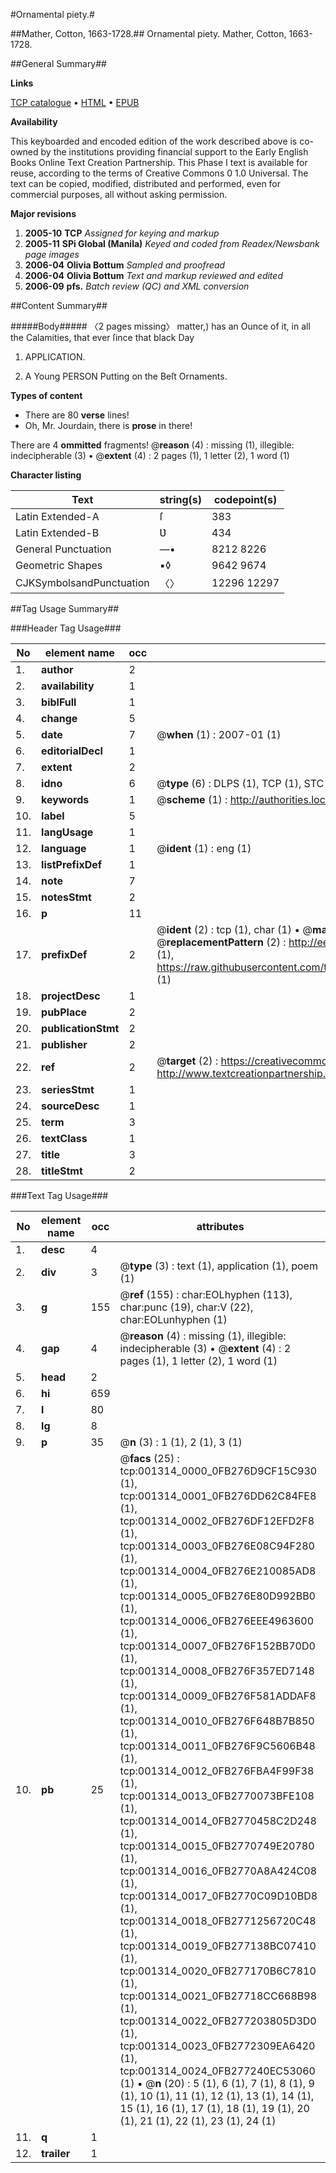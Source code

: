 #Ornamental piety.#

##Mather, Cotton, 1663-1728.##
Ornamental piety.
Mather, Cotton, 1663-1728.

##General Summary##

**Links**

[TCP catalogue](http://www.ota.ox.ac.uk/tcp/)  • 
[HTML](http://tei.it.ox.ac.uk/tcp/Texts-HTML/free/N01/N01102.html)  • 
[EPUB](http://tei.it.ox.ac.uk/tcp/Texts-EPUB/free/N01/N01102.epub)

**Availability**

This keyboarded and encoded edition of the
	       work described above is co-owned by the institutions
	       providing financial support to the Early English Books
	       Online Text Creation Partnership. This Phase I text is
	       available for reuse, according to the terms of Creative
	       Commons 0 1.0 Universal. The text can be copied,
	       modified, distributed and performed, even for
	       commercial purposes, all without asking permission.

**Major revisions**

1. __2005-10__ __TCP__ *Assigned for keying and markup*
1. __2005-11__ __SPi Global (Manila)__ *Keyed and coded from Readex/Newsbank page images*
1. __2006-04__ __Olivia Bottum__ *Sampled and proofread*
1. __2006-04__ __Olivia Bottum__ *Text and markup reviewed and edited*
1. __2006-09__ __pfs.__ *Batch review (QC) and XML conversion*

##Content Summary##

#####Body#####
〈2 pages missing〉
matter,) has an Ounce of it, in all the Calamities, that ever ſince that black Day
1. APPLICATION.

1. A Young PERSON Putting on the Beſt Ornaments.

**Types of content**

  * There are 80 **verse** lines!
  * Oh, Mr. Jourdain, there is **prose** in there!

There are 4 **ommitted** fragments! 
 @__reason__ (4) : missing (1), illegible: indecipherable (3)  •  @__extent__ (4) : 2 pages (1), 1 letter (2), 1 word (1)

**Character listing**


|Text|string(s)|codepoint(s)|
|---|---|---|
|Latin Extended-A|ſ|383|
|Latin Extended-B|Ʋ|434|
|General Punctuation|—•|8212 8226|
|Geometric Shapes|▪◊|9642 9674|
|CJKSymbolsandPunctuation|〈〉|12296 12297|

##Tag Usage Summary##

###Header Tag Usage###

|No|element name|occ|attributes|
|---|---|---|---|
|1.|__author__|2||
|2.|__availability__|1||
|3.|__biblFull__|1||
|4.|__change__|5||
|5.|__date__|7| @__when__ (1) : 2007-01 (1)|
|6.|__editorialDecl__|1||
|7.|__extent__|2||
|8.|__idno__|6| @__type__ (6) : DLPS (1), TCP (1), STC (1), NOTIS (1), IMAGE-SET (1), EVANS-CITATION (1)|
|9.|__keywords__|1| @__scheme__ (1) : http://authorities.loc.gov/ (1)|
|10.|__label__|5||
|11.|__langUsage__|1||
|12.|__language__|1| @__ident__ (1) : eng (1)|
|13.|__listPrefixDef__|1||
|14.|__note__|7||
|15.|__notesStmt__|2||
|16.|__p__|11||
|17.|__prefixDef__|2| @__ident__ (2) : tcp (1), char (1)  •  @__matchPattern__ (2) : ([0-9\-]+):([0-9IVX]+) (1), (.+) (1)  •  @__replacementPattern__ (2) : http://eebo.chadwyck.com/downloadtiff?vid=$1&page=$2 (1), https://raw.githubusercontent.com/textcreationpartnership/Texts/master/tcpchars.xml#$1 (1)|
|18.|__projectDesc__|1||
|19.|__pubPlace__|2||
|20.|__publicationStmt__|2||
|21.|__publisher__|2||
|22.|__ref__|2| @__target__ (2) : https://creativecommons.org/publicdomain/zero/1.0/ (1), http://www.textcreationpartnership.org/docs/. (1)|
|23.|__seriesStmt__|1||
|24.|__sourceDesc__|1||
|25.|__term__|3||
|26.|__textClass__|1||
|27.|__title__|3||
|28.|__titleStmt__|2||


###Text Tag Usage###

|No|element name|occ|attributes|
|---|---|---|---|
|1.|__desc__|4||
|2.|__div__|3| @__type__ (3) : text (1), application (1), poem (1)|
|3.|__g__|155| @__ref__ (155) : char:EOLhyphen (113), char:punc (19), char:V (22), char:EOLunhyphen (1)|
|4.|__gap__|4| @__reason__ (4) : missing (1), illegible: indecipherable (3)  •  @__extent__ (4) : 2 pages (1), 1 letter (2), 1 word (1)|
|5.|__head__|2||
|6.|__hi__|659||
|7.|__l__|80||
|8.|__lg__|8||
|9.|__p__|35| @__n__ (3) : 1 (1), 2 (1), 3 (1)|
|10.|__pb__|25| @__facs__ (25) : tcp:001314_0000_0FB276D9CF15C930 (1), tcp:001314_0001_0FB276DD62C84FE8 (1), tcp:001314_0002_0FB276DF12EFD2F8 (1), tcp:001314_0003_0FB276E08C94F280 (1), tcp:001314_0004_0FB276E210085AD8 (1), tcp:001314_0005_0FB276E80D992BB0 (1), tcp:001314_0006_0FB276EEE4963600 (1), tcp:001314_0007_0FB276F152BB70D0 (1), tcp:001314_0008_0FB276F357ED7148 (1), tcp:001314_0009_0FB276F581ADDAF8 (1), tcp:001314_0010_0FB276F648B7B850 (1), tcp:001314_0011_0FB276F9C5606B48 (1), tcp:001314_0012_0FB276FBA4F99F38 (1), tcp:001314_0013_0FB2770073BFE108 (1), tcp:001314_0014_0FB2770458C2D248 (1), tcp:001314_0015_0FB2770749E20780 (1), tcp:001314_0016_0FB2770A8A424C08 (1), tcp:001314_0017_0FB2770C09D10BD8 (1), tcp:001314_0018_0FB2771256720C48 (1), tcp:001314_0019_0FB277138BC07410 (1), tcp:001314_0020_0FB277170B6C7810 (1), tcp:001314_0021_0FB27718CC668B98 (1), tcp:001314_0022_0FB277203805D3D0 (1), tcp:001314_0023_0FB2772309EA6420 (1), tcp:001314_0024_0FB277240EC53060 (1)  •  @__n__ (20) : 5 (1), 6 (1), 7 (1), 8 (1), 9 (1), 10 (1), 11 (1), 12 (1), 13 (1), 14 (1), 15 (1), 16 (1), 17 (1), 18 (1), 19 (1), 20 (1), 21 (1), 22 (1), 23 (1), 24 (1)|
|11.|__q__|1||
|12.|__trailer__|1||
